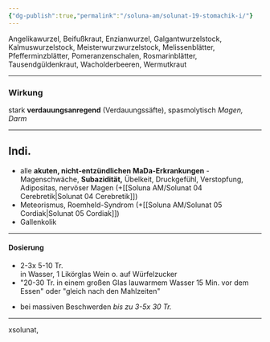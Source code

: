 ```yaml
---
{"dg-publish":true,"permalink":"/soluna-am/solunat-19-stomachik-i/"}
---
```


Angelikawurzel, Beifußkraut, Enzianwurzel, Galgantwurzelstock, Kalmuswurzelstock, Meisterwurzwurzelstock, Melissenblätter, Pfefferminzblätter, Pomeranzenschalen, Rosmarinblätter, Tausendgüldenkraut, Wacholderbeeren, Wermutkraut
* * *
### Wirkung
stark **verdauungsanregend** (Verdauungssäfte), spasmolytisch
*Magen, Darm*
***
## Indi.
- alle **akuten, nicht-entzündlichen MaDa-Erkrankungen** - Magenschwäche, **Subazidität,** Übelkeit, Druckgefühl, Verstopfung, Adipositas, nervöser Magen (+[[Soluna AM/Solunat 04 Cerebretik\|Solunat 04 Cerebretik]]) 
- Meteorismus, Roemheld-Syndrom (+[[Soluna AM/Solunat 05 Cordiak\|Solunat 05 Cordiak]])
- Gallenkolik
* * *
#### Dosierung
- 2-3x  5-10 Tr.  
in Wasser, 1 Likörglas Wein o. auf Würfelzucker 
- "20-30 Tr. in einem großen Glas lauwarmem Wasser 15 Min. vor dem Essen" oder "gleich nach den Mahlzeiten"
* bei massiven Beschwerden *bis zu 3-5x 30 Tr.*
* * *
xsolunat, 